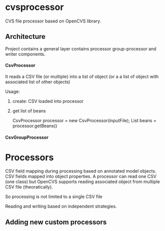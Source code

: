 # cvsprocessor
CVS file processor based on OpenCVS library.

## Architecture
Project contains a general layer contains processor group-processor and writer components.

#### CsvProcessor
It reads a CSV file (or multiple) into a list of object (or a a list of object with associated list of other objects)

Usage:
1. create: CSV loaded into processor
2. get list of beans


    CsvProcessor<Model> processor = new CsvProcessor<Model>(inputFile);
    List<Model> beans = processor.getBeans()

  
#### CsvGroupProcessor

# Processors
CSV field mapping during processing based on annotated model objects. CSV fields mapped into object properties.
A processor can read one CSV (one class) but OpenCVS supports reading associated object from multiple CSV file (theoratically).

So processing is not limited to a single CSV file

Reading and writing based on independent strategies.


## Adding new custom processors

